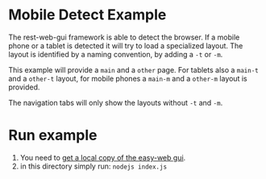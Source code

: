 # Mobile Detect Example
The rest-web-gui framework is able to detect the browser. 
If a mobile phone or a tablet is detected it will try to load a specialized layout.
The layout is identified by a naming convention, by adding a `-t` or `-m`.

This example will provide a `main` and a `other` page. 
For tablets also a `main-t` and a `other-t` layout, 
for mobile phones a `main-m` and a `other-m` layout is provided.

The navigation tabs will only show the layouts without `-t` and `-m`. 

 
# Run example
1. You need to [get a local copy of the easy-web gui](https://github.com/ma-ha/easy-web-gui).
2. in this directory simply run: `nodejs index.js` 